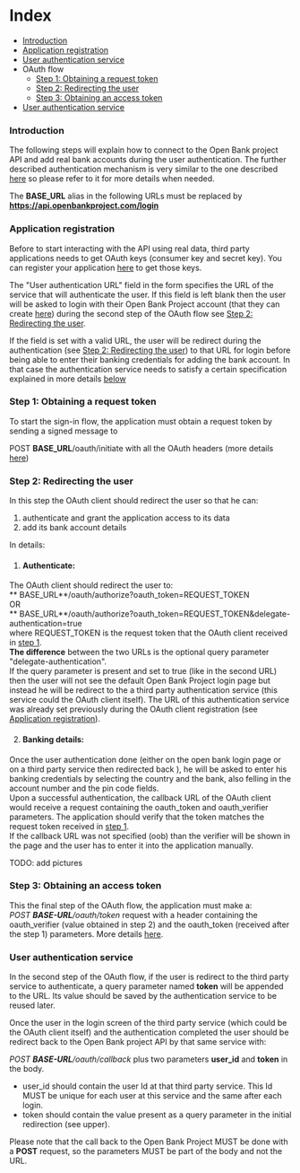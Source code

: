 # Index

* [Introduction](#introduction)
* [Application registration](#application-registration)
* [User authentication service](#user-authentication-service)
* OAuth flow
    * [Step 1: Obtaining a request token](#request-token)
    * [Step 2: Redirecting the user](#user-authentication)
    * [Step 3: Obtaining an access token](#access-token)
* [User authentication service](#user-authentication-service)

<span id="introduction"></span>
### Introduction

The following steps will explain how to connect to the Open Bank project API and add real bank accounts during the user authentication. The further described authentication mechanism is very similar to the one described [here](https://github.com/OpenBankProject/OBP-API/wiki/OAuth-1.0-Server) so please refer to it for more details when needed.

The **BASE_URL** alias in the following URLs must be replaced by __https://api.openbankproject.com/login__ 


<span id="application-registration"></span>
### Application registration

Before to start interacting with the API using real data, third party applications needs to get OAuth keys (consumer key and secret key). You can register your application [here](https://api.openbankproject.com/consumer-registration) to get those keys.

The "User authentication URL" field in the form specifies the URL of the service that will authenticate the user.
If this field is left blank then the user will be asked to login with their Open Bank Project account (that they can create [here](https://api.openbankproject.com/user_mgt/sign_up)) during the second step of the OAuth flow see [Step 2: Redirecting the user](#user-authentication).

If the field is set with a valid URL, the user will be redirect during the authentication (see [Step 2: Redirecting the user](#user-authentication)) to that URL for login before being able to enter their banking credentials for adding the bank account. In that case the authentication service needs to satisfy a certain specification explained in more details [below](#user-authentication-service)


<span id="request-token"></span>
### Step 1: Obtaining a request token

To start the sign-in flow, the application must obtain a request token by sending a signed message to

POST **BASE_URL**/oauth/initiate with all the OAuth headers (more details [here](https://github.com/OpenBankProject/OBP-API/wiki/OAuth-1.0-Server))

<span id="user-authentication"></span>
### Step 2: Redirecting the user

In this step the OAuth client should redirect the user so that he can: 

1. authenticate and grant the application access to its data  
3. add its bank account details

In details: 

1. #### Authenticate: 
The OAuth client should redirect the user to:  
** BASE_URL**/oauth/authorize?oauth_token=REQUEST_TOKEN  
OR  
** BASE_URL**/oauth/authorize?oauth_token=REQUEST_TOKEN&delegate-authentication=true  
where REQUEST_TOKEN is the request token that the OAuth client received in [step 1](#request-token).  
**The difference** between the two URLs is the optional query parameter "delegate-authentication".  
If the query parameter is present and set to true (like in the second URL) then the user will not see the default Open Bank Project login page but instead he will be redirect to the a third party authentication service (this service could the OAuth client itself). The URL of this authentication service was already set previously during the OAuth client registration (see [Application registration](#application-registration)).

2. #### Banking details:  
Once the user authentication done (either on the open bank login page or on a third party service then redirected back ), he will be asked to enter his banking credentials by selecting the country and the bank, also felling in the account number and the pin code fields.  
Upon a successful authentication, the callback URL of the OAuth client would receive a request containing the oauth_token and oauth_verifier parameters. The application should verify that the token matches the request token received in [step 1](request-token).  
If the callback URL was not specified (oob) than the verifier will be shown in the page and the user has to enter it into the application manually.

TODO: add pictures

<span id="access-token"></span>
### Step 3: Obtaining an access token

This the final step of the OAuth flow, the application must make a:  
_POST **BASE-URL**/oauth/token_ request with a header containing the oauth_verifier (value obtained in step 2) and the oauth_token (received after the step 1) parameters. More details [here](https://github.com/OpenBankProject/OBP-API/wiki/OAuth-1.0-Server).


<span id="user-authentication-service"></span>
### User authentication service

In the second step of the OAuth flow, if the user is redirect to the third party service to authenticate, a query parameter named **token** will be appended to the URL. Its value should be saved by the authentication service to be reused later.

Once the user in the login screen of the third party service (which could be the OAuth client itself) and the authentication completed the user should be redirect back to the Open Bank project API by that same service with:  

_POST **BASE-URL**/oauth/callback_ plus two parameters **user_id** and **token** in the body.

* user_id should contain the user Id at that third party service. This Id MUST be unique for each user at this service and the same after each login. 
* token should contain the value present as a query parameter in the initial redirection (see upper).

Please note that the call back to the Open Bank Project MUST be done with a **POST** request, so the parameters MUST be part of the body and not the URL.
